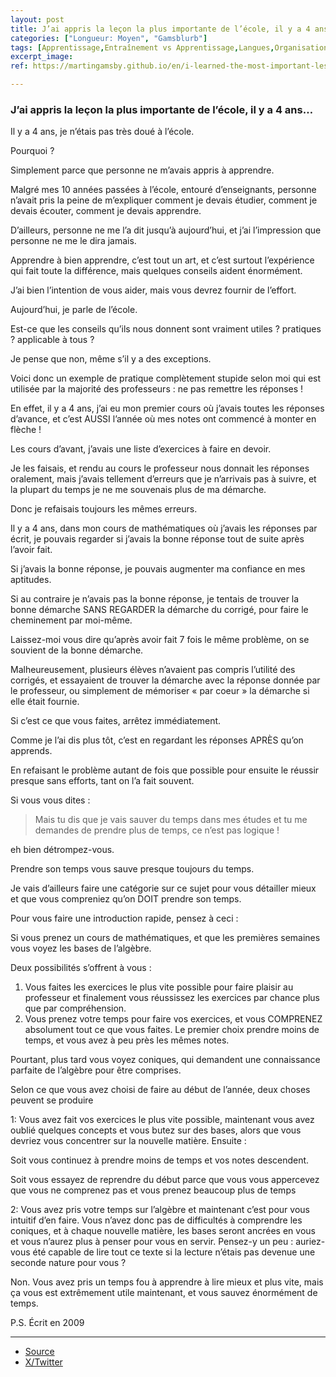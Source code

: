 ```yaml
---
layout: post
title: J’ai appris la leçon la plus importante de l’école, il y a 4 ans…
categories: ["Longueur: Moyen", "Gamsblurb"]
tags: [Apprentissage,Entraînement vs Apprentissage,Langues,Organisation,Prenez le temps de gagner du temps,Gamsblog,Gamsblurb]
excerpt_image: 
ref: https://martingamsby.github.io/en/i-learned-the-most-important-lesson-from-school-4-years-ago

---
```


### **J’ai appris la leçon la plus importante de l’école, il y a 4 ans…**

Il y a 4 ans, je n’étais pas très doué à l’école.

Pourquoi ?

Simplement parce que personne ne m’avais appris à apprendre.

Malgré mes 10 années passées à l’école, entouré d’enseignants, personne n’avait pris la peine de m’expliquer comment je devais étudier, comment je devais écouter, comment je devais apprendre.

D’ailleurs, personne ne me l’a dit jusqu’à aujourd’hui, et j’ai l’impression que personne ne me le dira jamais.

Apprendre à bien apprendre, c’est tout un art, et c’est surtout l’expérience qui fait toute la différence, mais quelques conseils aident énormément.

J’ai bien l’intention de vous aider, mais vous devrez fournir de l’effort.

Aujourd’hui, je parle de l’école.

Est-ce que les conseils qu’ils nous donnent sont vraiment utiles ? pratiques ? applicable à tous ?

Je pense que non, même s’il y a des exceptions.

Voici donc un exemple de pratique complètement stupide selon moi qui est utilisée par la majorité des professeurs : ne pas remettre les réponses !

En effet, il y a 4 ans, j’ai eu mon premier cours où j’avais toutes les réponses d’avance, et c’est AUSSI l’année où mes notes ont commencé à monter en flèche !

Les cours d’avant, j’avais une liste d’exercices à faire en devoir.

Je les faisais, et rendu au cours le professeur nous donnait les réponses oralement, mais j’avais tellement d’erreurs que je n’arrivais pas à suivre, et la plupart du temps je ne me souvenais plus de ma démarche.

Donc je refaisais toujours les mêmes erreurs.

Il y a 4 ans, dans mon cours de mathématiques où j’avais les réponses par écrit, je pouvais regarder si j’avais la bonne réponse tout de suite après l’avoir fait.

Si j’avais la bonne réponse, je pouvais augmenter ma confiance en mes aptitudes.

Si au contraire je n’avais pas la bonne réponse, je tentais de trouver la bonne démarche SANS REGARDER la démarche du corrigé, pour faire le cheminement par moi-même.

Laissez-moi vous dire qu’après avoir fait 7 fois le même problème, on se souvient de la bonne démarche.

Malheureusement, plusieurs élèves n’avaient pas compris l’utilité des corrigés, et essayaient de trouver la démarche avec la réponse donnée par le professeur, ou simplement de mémoriser « par coeur » la démarche si elle était fournie.

Si c’est ce que vous faites, arrêtez immédiatement.

Comme je l’ai dis plus tôt, c’est en regardant les réponses APRÈS qu’on apprends.

En refaisant le problème autant de fois que possible pour ensuite le réussir presque sans efforts, tant on l’a fait souvent.

Si vous vous dites :

> Mais tu dis que je vais sauver du temps dans mes études et tu me demandes de prendre plus de temps, ce n’est pas logique !

eh bien détrompez-vous.

Prendre son temps vous sauve presque toujours du temps.

Je vais d’ailleurs faire une catégorie sur ce sujet pour vous détailler mieux et que vous compreniez qu’on DOIT prendre son temps.

Pour vous faire une introduction rapide, pensez à ceci :

Si vous prenez un cours de mathématiques, et que les premières semaines vous voyez les bases de l’algèbre.

Deux possibilités s’offrent à vous :

1. Vous faites les exercices le plus vite possible pour faire plaisir au professeur et finalement vous réussissez les exercices par chance plus que par compréhension.
2. Vous prenez votre temps pour faire vos exercices, et vous COMPRENEZ absolument tout ce que vous faites.
Le premier choix prendre moins de temps, et vous avez à peu près les mêmes notes.

Pourtant, plus tard vous voyez coniques, qui demandent une connaissance parfaite de l’algèbre pour être comprises.

Selon ce que vous avez choisi de faire au début de l’année, deux choses peuvent se produire

1: Vous avez fait vos exercices le plus vite possible, maintenant vous avez oublié quelques concepts et vous butez sur des bases, alors que vous devriez vous concentrer sur la nouvelle matière.
Ensuite :

Soit vous continuez à prendre moins de temps et vos notes descendent.

Soit vous essayez de reprendre du début parce que vous vous appercevez que vous ne comprenez pas et vous prenez beaucoup plus de temps

2: Vous avez pris votre temps sur l’algèbre et maintenant c’est pour vous intuitif d’en faire. Vous n’avez donc pas de difficultés à comprendre les coniques, et à chaque nouvelle matière, les bases seront ancrées en vous et vous n’aurez plus à penser pour vous en servir.
Pensez-y un peu : auriez-vous été capable de lire tout ce texte si la lecture n’étais pas devenue une seconde nature pour vous ?

Non. Vous avez pris un temps fou à apprendre à lire mieux et plus vite, mais ça vous est extrêmement utile maintenant, et vous sauvez énormément de temps.

P.S. Écrit en 2009

---

- [Source](https://blog.comment-apprendre.com/il-y-a-4-ans/)
- [X/Twitter](https://x.com/MartinGamsby/status/1849154296496935086)

